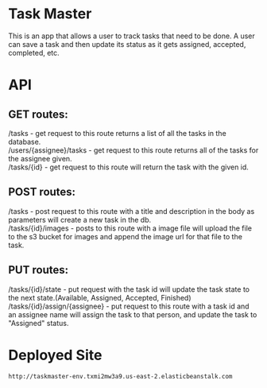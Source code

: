 # Task Master

This is an app that allows a user to track tasks that need to be done.  A user can save a task and then update its status as it gets assigned, accepted, completed, etc.



# API
## GET routes:
/tasks - get request to this route returns a list of all the tasks in the database.  
/users/{assignee}/tasks - get request to this route returns all of the tasks for the assignee given.  
/tasks/{id} - get request to this route will return the task with the given id.

## POST routes:
/tasks - post request to this route with a title and description in the body as parameters will create a new task in the db.  
/tasks/{id}/images - posts to this route with a image file will upload the file to the s3 bucket for images and append the image url for that file to the task.

## PUT routes: 
/tasks/{id}/state - put request with the task id will update the task state to the next state.(Available, Assigned, Accepted, Finished)
/tasks/{id}/assign/{assignee} - put request to this route with a task id and an assignee name will assign the task to that person, and update the task to "Assigned" status.  



# Deployed Site
`http://taskmaster-env.txmi2mw3a9.us-east-2.elasticbeanstalk.com`